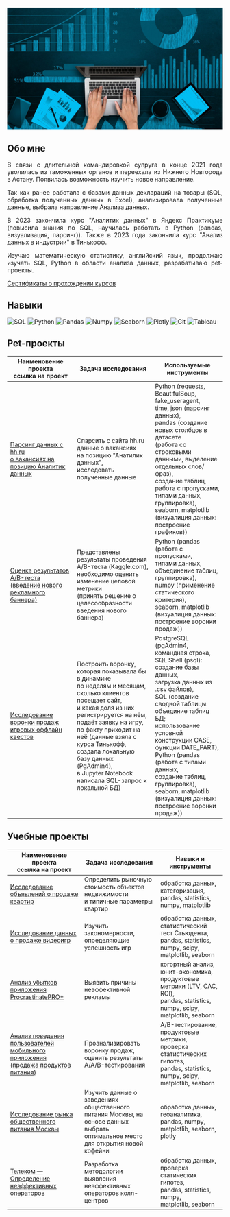 ![Header](https://github.com/KuznetsovAnastasiia/kuznetsovAnastasiia/blob/main/assets/d02f20e555c6f31bb3d358cae5bdcf11.jpg)

## Обо мне
<div style="text-align: justify">

В связи с длительной командировкой супруга в конце 2021 года уволилась из таможенных органов и переехала из Нижнего Новгорода в Астану. Появилась возможность изучить новое направление.

Так как ранее работала с базами данных деклараций на товары (SQL, обработка полученных данных в Excel), анализировала полученные данные, выбрала направление Анализа данных.

В 2023 закончила курс "Аналитик данных" в Яндекс Практикуме (повысила знания по SQL, научилась работать в Python (pandas, визуализация, парсинг)). Также в 2023 года закончила курс "Анализ данных в индустрии" в Тинькофф.

Изучаю математическую статистику, английский язык, продолжаю изучать SQL, Python в области анализа данных, разрабатываю pet-проекты. </div>

[Сертификаты о прохождении курсов](https://github.com/KuznetsovAnastasiia/certificates)

## Навыки

![SQL](https://img.shields.io/badge/SQL-00BEF2?style=for-the-badge&logo=PostgreSQL)
![Python](https://img.shields.io/badge/python-3670A0?style=for-the-badge&logo=python&logoColor=ffdd54)
![Pandas](https://img.shields.io/badge/pandas-%23150458.svg?style=for-the-badge&logo=pandas&logoColor=white)
![Numpy](https://img.shields.io/badge/numpy-%23013243.svg?style=for-the-badge&logo=numpy&logoColor=white)
![Seaborn](https://img.shields.io/badge/Seaborn-%23150458.svg?style=for-the-badge&logo=Seaborn&logoColor=white)
![Plotly](https://img.shields.io/badge/Plotly-%233F4F75.svg?style=for-the-badge&logo=plotly&logoColor=white)
![Git](https://img.shields.io/badge/git-%2307405e.svg?style=for-the-badge&logo=git&logoColor=white)
![Tableau](https://img.shields.io/badge/Tableau-%2300f.svg?style=for-the-badge&logo=Tableau&logoColor=white)

## Pet-проекты
| Наименовение проекта<br />ссылка на проект | Задача исследования | Используемые инструменты |
|----------|----------|----------|
|[Парсинг данных с hh.ru<br />о вакансиях на позицию Аналитик данных](https://github.com/KuznetsovAnastasiia/HH_RU_PARSING/blob/main/HH_RU_PARSING.ipynb)|Спарсить с сайта hh.ru данные о вакансиях<br />на позицию "Анатилик данных",<br />исследовать полученные данные| Python (requests, BeautifulSoup, fake_useragent,<br />time, json (парсинг данных),<br />pandas (создание новых столбцов в датасете<br />(работа со строковыми данными, выделение отдельных слов/фраз),<br />создание таблиц, работа с пропусками,<br />типами данных, группировка),<br />seaborn, matplotlib (визуалиция данных: построение графиков))|
|[Оценка результатов A/B-теста<br />(введение нового рекламного баннера)](https://github.com/KuznetsovAnastasiia/ADVERTISING_AB_TEST/blob/main/AB%20TEST%20ADVERTISING.ipynb)| Представлены результаты проведения A/B-теста (Kaggle.com),<br />необходимо оценить изменение целовой метрики<br />(принять решение о целесообразности<br />введения нового баннера)| Python (pandas (работа с пропусками,<br />типами данных, объединение таблиц, группировка),<br />numpy (применение статического критерия),<br />seaborn, matplotlib<br />(визуалиция данных: построение воронки продаж))|
|[Исследование воронки продаж игровых оффлайн квестов](https://github.com/KuznetsovAnastasiia/SQL_QUESTS_FUNNEL/blob/main/SQL_QUESTS_FUNNEL.ipynb)|Построить воронку, которая показывала бы в динамике<br />по неделям и месяцам, сколько клиентов посещает сайт,<br />и какая доля из них регистрируется на нём, подаёт заявку на игру,<br />по факту приходит на неё (данные взяла с курса Тинькофф,<br />создала локальную базу данных (PgAdmin4),<br />в Jupyter Notebook написала SQL-запрос к локальной БД)|PostgreSQL (pgAdmin4, командная строка,<br />SQL Shell (psql): создание базы данных,<br />загрузка данных из .csv файлов),<br />SQL (создание сводной таблицы: объединие таблиц БД;<br />использование условной конструкции CASE,<br />функции DATE_PART), Python (pandas (работа с типами данных,<br />создание таблиц, группировка),<br />seaborn, matplotlib<br />(визуалиция данных: построение воронки продаж))|

## Учебные проекты
| Наименовение проекта<br />ссылка на проект | Задача исследования | Навыки и инструменты |
|----------|----------|----------|
| [Исследование объявлений о продаже квартир](https://github.com/KuznetsovAnastasiia/educational_projects/blob/main/1_Исследование_объявлений_о_продаже_квартир.ipynb) | Определить рыночную стоимость объектов недвижимости<br />и типичные параметры квартир | обработка данных, категоризация,<br />pandas, statistics, numpy, matplotlib |
| [Исследование данных о продаже видеоигр](https://github.com/KuznetsovAnastasiia/educational_projects/blob/main/2_Исследование%20данных%20о%20продаже%20видеоигр.ipynb) | Изучить закономерности, определяющие успешность игр | обработка данных, статистический тест Стьюдента,<br />pandas, statistics, numpy, scipy,<br />matplotlib, seaborn |
| [Анализ убытков приложения ProcrastinatePRO+](https://github.com/KuznetsovAnastasiia/educational_projects/blob/main/3_Анализ%20убытков%20приложения%20ProcrastinatePRO%2B.ipynb) | Выявить причины неэффективной рекламы | когортный анализ, юнит-экономика,<br />продуктовые метрики (LTV, CAC, ROI),<br />pandas, statistics, numpy, scipy,<br />matplotlib, seaborn |
| [Анализ поведения пользователей мобильного приложения<br />(продажа продуктов питания)](https://github.com/KuznetsovAnastasiia/educational_projects/blob/main/4_Анализ%20поведения%20пользователей%20мобильного%20приложения.ipynb) | Проанализировать воронку продаж,<br />оценить результаты A/A/B-тестирования | A/B-тестирование, продуктовые метрики,<br />проверка статистических гипотез,<br />pandas, statistics, numpy, scipy,<br />matplotlib, seaborn |
| [Исследование рынка общественного питания Москвы](https://github.com/KuznetsovAnastasiia/educational_projects/blob/main/5_Исследование%20рынка%20общественного%20питания%20Москвы.ipynb) | Изучить данные о заведениях общественного<br />питания Москвы, на основе данных выбрать<br />оптимальное место для открытия новой кофейни | обработка данных, геоаналитика,<br />pandas, numpy, matplotlib, seaborn, plotly |
| [Телеком — Определение неэффективных операторов](https://github.com/KuznetsovAnastasiia/educational_projects/blob/main/6_Телеком%20—%20Определение%20неэффективных%20операторов.ipynb) | Разработка методологии выявления<br />неэффективных операторов колл-центров | обработка данных, проверка статических гипотез,<br />pandas, statistics, numpy,<br />matplotlib, seaborn |